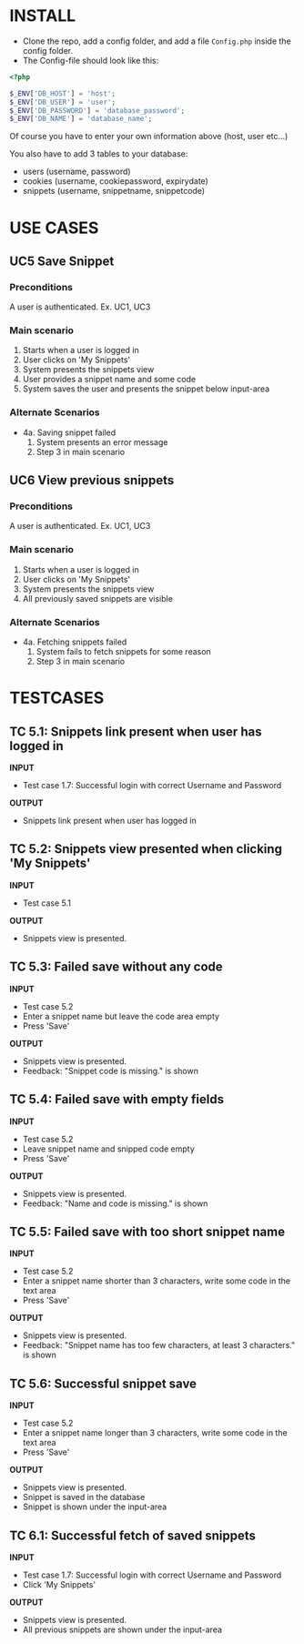 # INSTALL
- Clone the repo, add a config folder, and add a file `Config.php` inside the config folder.
- The Config-file should look like this:

```php
<?php

$_ENV['DB_HOST'] = 'host';
$_ENV['DB_USER'] = 'user';
$_ENV['DB_PASSWORD'] = 'database_password';
$_ENV['DB_NAME'] = 'database_name';

```

Of course you have to enter your own information above (host, user etc...)

You also have to add 3 tables to your database:
* users (username, password)
* cookies (username, cookiepassword, expirydate)
* snippets (username, snippetname, snippetcode)

# USE CASES
## UC5 Save Snippet
### Preconditions
A user is authenticated. Ex. UC1, UC3
### Main scenario
 1. Starts when a user is logged in
 2. User clicks on 'My Snippets'
 3. System presents the snippets view
 4. User provides a snippet name and some code
 5. System saves the user and presents the snippet below input-area 

### Alternate Scenarios
 * 4a. Saving snippet failed
   1. System presents an error message
   2. Step 3 in main scenario

## UC6 View previous snippets
### Preconditions
A user is authenticated. Ex. UC1, UC3
### Main scenario
 1. Starts when a user is logged in
 2. User clicks on 'My Snippets'
 3. System presents the snippets view
 4. All previously saved snippets are visible 

### Alternate Scenarios
 * 4a. Fetching snippets failed
   1. System fails to fetch snippets for some reason
   2. Step 3 in main scenario

# TESTCASES
## TC 5.1: Snippets link present when user has logged in

**INPUT**
* Test case 1.7: Successful login with correct Username and Password

**OUTPUT**
* Snippets link present when user has logged in

## TC 5.2: Snippets view presented when clicking 'My Snippets'

**INPUT**
* Test case 5.1

**OUTPUT**
* Snippets view is presented.

## TC 5.3: Failed save without any code

**INPUT**
* Test case 5.2
* Enter a snippet name but leave the code area empty
* Press 'Save'

**OUTPUT**
* Snippets view is presented.
* Feedback: "Snippet code is missing." is shown

## TC 5.4: Failed save with empty fields

**INPUT**
* Test case 5.2
* Leave snippet name and snipped code empty
* Press 'Save'

**OUTPUT**
* Snippets view is presented.
* Feedback: "Name and code is missing." is shown

## TC 5.5: Failed save with too short snippet name

**INPUT**
* Test case 5.2
* Enter a snippet name shorter than 3 characters, write some code in the text area
* Press 'Save'

**OUTPUT**
* Snippets view is presented.
* Feedback: "Snippet name has too few characters, at least 3 characters." is shown

## TC 5.6: Successful snippet save

**INPUT**
* Test case 5.2
* Enter a snippet name longer than 3 characters, write some code in the text area
* Press 'Save'

**OUTPUT**
* Snippets view is presented.
* Snippet is saved in the database 
* Snippet is shown under the input-area

## TC 6.1: Successful fetch of saved snippets

**INPUT**
* Test case 1.7: Successful login with correct Username and Password
* Click 'My Snippets'

**OUTPUT**
* Snippets view is presented.
* All previous snippets are shown under the input-area
